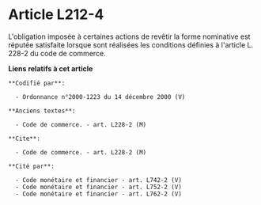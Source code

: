 # Article L212-4

L'obligation imposée à certaines actions de revêtir la forme nominative est réputée satisfaite lorsque sont réalisées les
conditions définies à l'article L. 228-2 du code de commerce.

**Liens relatifs à cet article**

	**Codifié par**:

	  - Ordonnance n°2000-1223 du 14 décembre 2000 (V)

	**Anciens textes**:

	  - Code de commerce. - art. L228-2 (M)

	**Cite**:

	  - Code de commerce. - art. L228-2 (M)

	**Cité par**:

	  - Code monétaire et financier - art. L742-2 (V)
	  - Code monétaire et financier - art. L752-2 (V)
	  - Code monétaire et financier - art. L762-2 (V)
